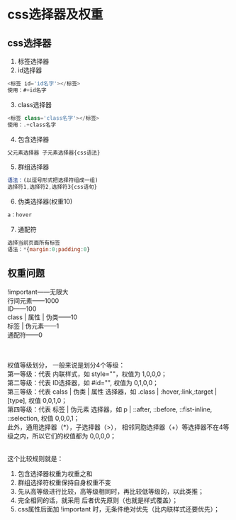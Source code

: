# css选择器及权重
## css选择器
1. 标签选择器
2. id选择器
```javascript
<标签 id='id名字'></标签>
使用：#+id名字
```
3. class选择器
```javascript
<标签 class='class名字'></标签>
使用：.+class名字
```
4. 包含选择器 
```javascript
父元素选择器 子元素选择器{css语法}
```
5. 群组选择器
```javascript
语法：(以逗号形式把选择符组成一组)
选择符1,选择符2,选择符3{css语句}
```
6. 伪类选择器(权重10)
```javascript
a：hover
```
7. 通配符
```javascript
选择当前页面所有标签
语法：*{margin:0;padding:0}
```




## 权重问题
!important——无限大<br/>
行间元素——1000<br/>
ID——100<br/>
class | 属性 | 伪类——10<br/>
标签 | 伪元素——1<br/>
通配符——0<br/><br/><br/>

权值等级划分， 一般来说是划分4个等级：<br/>
第一等级：代表 内联样式，如 style=""，权值为 1,0,0,0；<br/>
第二等级：代表 ID选择器，如 #id="", 权值为 0,1,0,0；<br/>
第三等级：代表 calss | 伪类 | 属性 选择器，如 .class | :hover,:link,:target | [type], 权值 0,0,1,0；<br/>
第四等级：代表 标签 | 伪元素 选择器，如 p | ::after, ::before, ::fist-inline, ::selection, 权值 0,0,0,1；<br/>
此外，通用选择器（*），子选择器（>）， 相邻同胞选择器（+）等选择器不在4等级之内，所以它们的权值都为 0,0,0,0；<br/><br/>

这个比较规则就是：<br/>
1. 包含选择器权重为权重之和<br/>
2. 群组选择符权重保持自身权重不变<br/>
3. 先从高等级进行比较，高等级相同时，再比较低等级的，以此类推；<br/>
4. 完全相同的话，就采用 后者优先原则（也就是样式覆盖）；<br/>
5. css属性后面加 !important 时，无条件绝对优先（比内联样式还要优先）；<br/>